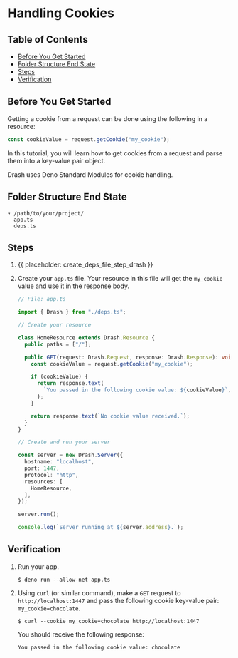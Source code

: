 # Handling Cookies

## Table of Contents

- [Before You Get Started](#before-you-get-started)
- [Folder Structure End State](#folder-structure-end-state)
- [Steps](#steps)
- [Verification](#verification)

## Before You Get Started

Getting a cookie from a request can be done using the following in a resource:

```typescript
const cookieValue = request.getCookie("my_cookie");
```

In this tutorial, you will learn how to get cookies from a request and parse
them into a key-value pair object.

Drash uses Deno Standard Modules for cookie handling.

## Folder Structure End State

```text
▾ /path/to/your/project/
  app.ts
  deps.ts
```

## Steps

1. {{ placeholder: create_deps_file_step_drash }}

1. Create your `app.ts` file. Your resource in this file will get the
   `my_cookie` value and use it in the response body.

   ```typescript
   // File: app.ts

   import { Drash } from "./deps.ts";

   // Create your resource

   class HomeResource extends Drash.Resource {
     public paths = ["/"];

     public GET(request: Drash.Request, response: Drash.Response): void {
       const cookieValue = request.getCookie("my_cookie");

       if (cookieValue) {
         return response.text(
           `You passed in the following cookie value: ${cookieValue}`,
         );
       }

       return response.text(`No cookie value received.`);
     }
   }

   // Create and run your server

   const server = new Drash.Server({
     hostname: "localhost",
     port: 1447,
     protocol: "http",
     resources: [
       HomeResource,
     ],
   });

   server.run();

   console.log(`Server running at ${server.address}.`);
   ```

## Verification

1. Run your app.

   ```shell
   $ deno run --allow-net app.ts
   ```

2. Using `curl` (or similar command), make a `GET` request to
   `http://localhost:1447` and pass the following cookie key-value pair:
   `my_cookie=chocolate`.

   ```shell
   $ curl --cookie my_cookie=chocolate http://localhost:1447
   ```

   You should receive the following response:

   ```text
   You passed in the following cookie value: chocolate
   ```
